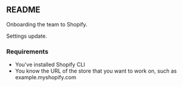 ## README

Onboarding the team to Shopify.

Settings update.

### Requirements
- You've installed Shopify CLI
- You know the URL of the store that you want to work on, such as example.myshopify.com

